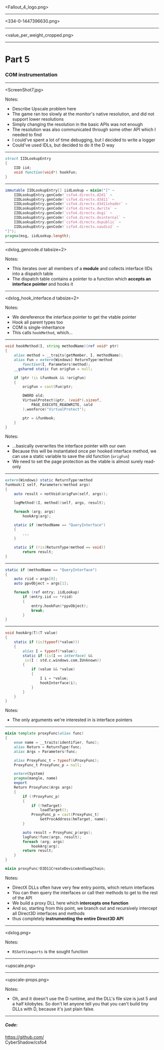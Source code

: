 <Fallout_4_logo.png>

----

<334-0-1447396630.png>

----

<value_per_weight_cropped.png>

----

# Part 5

### COM instrumentation

----

<ScreenShot7.jpg>

Notes:
- Describe Upscale problem here
- The game ran too slowly at the monitor's native resolution, and did not support lower resolutions
- Simply changing the resolution in the basic APIs was not enough
- The resolution was also communicated through some other API which I needed to find
- I could've spent a lot of time debugging, but I decided to write a logger
- Could've used IDLs, but decided to do it the D way

----

```d
struct IIDLookupEntry
{
	IID iid;
	void function(void*) hookFun;
}
```

----

```d
immutable IIDLookupEntry[] iidLookup = mixin("[" ~
	IIDLookupEntry.genCode!`csfo4.directx.d2d1` ~
	IIDLookupEntry.genCode!`csfo4.directx.d3d11` ~
	IIDLookupEntry.genCode!`csfo4.directx.d3d11shader` ~
	IIDLookupEntry.genCode!`csfo4.directx.dwrite` ~
	IIDLookupEntry.genCode!`csfo4.directx.dxgi` ~
	IIDLookupEntry.genCode!`csfo4.directx.dxinternal` ~
	IIDLookupEntry.genCode!`csfo4.directx.dxpublic` ~
	IIDLookupEntry.genCode!`csfo4.directx.xaudio2` ~
"]");
pragma(msg, iidLookup.length);
```

<style> <ID> pre { font-size: 40%; } </style>

----

<dxlog_gencode.d tabsize=2>

<style> <ID> pre { font-size: 35%; } </style>

Notes:
- This iterates over all members of a **module** and collects interface IIDs into a dispatch table
- The dispatch table contains a pointer to a function which **accepts an interface pointer** and hooks it

----

<dxlog_hook_interface.d tabsize=2>

<style> <ID> pre { font-size: 45%; } </style>

Notes:
- We dereference the interface pointer to get the vtable pointer
- Hook all parent types too
- COM is single-inheritance
- This calls `hookMethod`, which...

----

```d
void hookMethod(I, string methodName)(ref void* ptr)
{
	alias method = __traits(getMember, I, methodName);
	alias Fun = extern(Windows) ReturnType!method 
		function(I, Parameters!method);
	__gshared static Fun origFun = null;

	if (ptr !is &funHook && !origFun)
	{
		origFun = cast(Fun)ptr;

		DWORD old;
		VirtualProtect(&ptr, (void*).sizeof, 
			PAGE_EXECUTE_READWRITE, &old
		).wenforce("VirtualProtect");

		ptr = &funHook;
	}
}
```

<style> <ID> pre { font-size: 45%; } </style>

Notes:
- ...basically overwrites the interface pointer with our own
- Because this will be instantiated once per hooked interface method, we can use a static variable to save the old function (`origFun`)
- We need to set the page protection as the vtable is almost surely read-only

----

```d
extern(Windows) static ReturnType!method 
funHook(I self, Parameters!method args)
{
	auto result = notVoid(origFun(self, args));

	logMethod!(I, method)(self, args, result);

	foreach (arg; args)
		hookArg(arg);

	static if (methodName == "QueryInterface")
	{
		...
	}

	static if (!is(ReturnType!method == void))
		return result;
}
```

<style> <ID> pre { font-size: 45%; } </style>

----

```d
static if (methodName == "QueryInterface")
{
	auto riid = args[0];
	auto ppvObject = args[1];

	foreach (ref entry; iidLookup)
		if (entry.iid == *riid)
		{
			entry.hookFun(*ppvObject);
			break;
		}
}
```

----


```d
void hookArg(T)(T value)
{
	static if (is(typeof(*value)))
	{
		alias I = typeof(*value);
		static if (is(I == interface) &&
		 is(I : std.c.windows.com.IUnknown))
		{
			if (value && *value)
			{
				I i = *value;
				hookInterface(i);
			}
		}
	}
}
```

<style> <ID> pre { font-size: 52%; } </style>

Notes:
- The only arguments we're interested in is interface pointers

----

```d
mixin template proxyFunc(alias func)
{
	enum name = __traits(identifier, func);
	alias Return = ReturnType!func;
	alias Args = Parameters!func;

	alias ProxyFunc_t = typeof(&ProxyFunc);
	ProxyFunc_t ProxyFunc_p = null;

	extern(System)
	pragma(mangle, name)
	export
	Return ProxyFunc(Args args)
	{
		if (!ProxyFunc_p)
		{
			if (!hmTarget)
				loadTarget();
			ProxyFunc_p = cast(ProxyFunc_t)
				GetProcAddress(hmTarget, name);
		}

		auto result = ProxyFunc_p(args);
		logFunc!func(args, result);
		foreach (arg; args)
			hookArg(arg);
		return result;
	}
}

mixin proxyFunc!D3D11CreateDeviceAndSwapChain;
```

<style> <ID> pre { font-size: 25%; } </style>

Notes:
- DirectX DLLs often have very few entry points, which return interfaces 
- You can then query the interfaces or call their methods to get to the rest of the API
- We build a proxy DLL here which **intercepts one function**
- And so, starting from this point, we branch out and recursively intercept all Direct3D interfaces and methods
- thus completely **instrumenting the entire Direct3D API**

----

<dxlog.png>

Notes:

- `RSSetViewports` is the sought function

----

<upscale.png>

----

<upscale-props.png>

<style> <ID> img { height: 450px; margin-top: -30px !important; } </style>

Notes:

- Oh, and it doesn't use the D runtime, and the DLL's file size is
  just 5 and a half kilobytes. So don't let anyone tell you that you
  can't build tiny DLLs with D, because it's just plain false.

----

##### Code:

<a href="https://github.com/CyberShadow/csfo4">https://github.com/<br>CyberShadow/csfo4</a>
